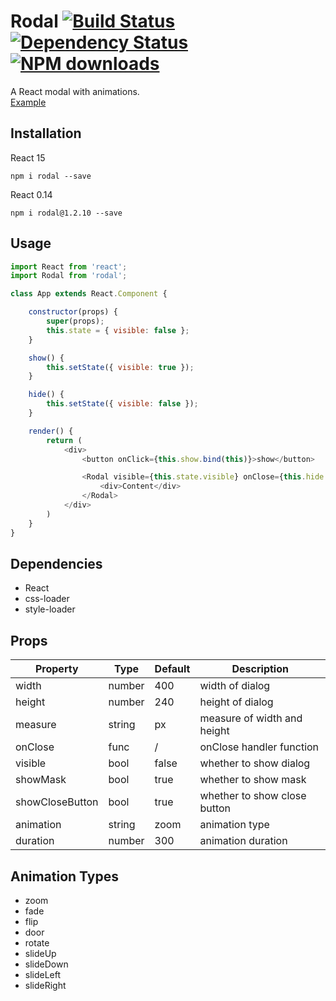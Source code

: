 # Rodal [![Build Status](https://img.shields.io/travis/chenjiahan/rodal.svg?style=flat-square)](https://travis-ci.org/chenjiahan/rodal) [![Dependency Status](https://david-dm.org/chenjiahan/rodal.svg?style=flat-square)](https://david-dm.org/chenjiahan/rodal) [![NPM downloads](http://img.shields.io/npm/dm/rodal.svg?style=flat-square)](https://npmjs.org/package/rodal)
A React modal with animations.  
[Example](http://rodal.cn)

## Installation    
React 15

    npm i rodal --save

React 0.14

    npm i rodal@1.2.10 --save

## Usage
``` javascript
import React from 'react';
import Rodal from 'rodal';

class App extends React.Component {

    constructor(props) {
        super(props);
        this.state = { visible: false };
    }

    show() {
        this.setState({ visible: true });
    }

    hide() {
        this.setState({ visible: false });
    }

    render() {
        return (
            <div>
                <button onClick={this.show.bind(this)}>show</button>

                <Rodal visible={this.state.visible} onClose={this.hide.bind(this)}>
                    <div>Content</div>
                </Rodal>
            </div>
        )
    }
}
```

## Dependencies
* React
* css-loader
* style-loader

## Props

Property|Type|Default|Description
---|---|---|---
width|number|400|width of dialog
height|number|240|height of dialog
measure|string|px|measure of width and height
onClose|func|/|onClose handler function
visible|bool|false|whether to show dialog
showMask|bool|true|whether to show mask
showCloseButton|bool|true|whether to show close button
animation|string|zoom|animation type
duration|number|300|animation duration

## Animation Types
* zoom
* fade
* flip
* door
* rotate
* slideUp
* slideDown
* slideLeft
* slideRight
